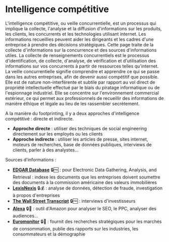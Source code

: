 # Intelligence compétitive

L'intelligence compétitive, ou veille concurrentielle, est un processus qui implique la collecte, l'analyse et la diffusion d'informations sur les produits, les clients, les concurrents et les technologies utilisant internet. Les informations recueillies peuvent aider les dirigeants et les cadres d'une entreprise à prendre des décisions stratégiques. Cette page traite de la collecte d'informations sur la concurrence et des sources d'informations utiles. La collecte de renseignements concurrentiels est le processus d'identification, de collecte, d'analyse, de vérification et d'utilisation des informations sur vos concurrents à partir de ressources telles qu'internet. La veille concurrentielle signifie comprendre et apprendre ce qui se passe dans les autres entreprises, afin de devenir aussi compétitif que possible. Elle est de nature non-interférente et subtile par rapport au vol direct de propriété intellectuelle effectué par le biais du piratage informatique ou de l'espionnage industriel. Elle se concentre sur l'environnement commercial extérieur, ce qui permet aux professionnels de recueillir des informations de manière éthique et légale au lieu de les rassembler secrètement.

A la manière du footprinting, il y a deux approches d'intelligence compétitivé : directe et indirecte.

* **Approche directe** : utiliser des techniques de social engineering directement sur les employés ou les clients
* **Approche indirecte** : utiliser les articles de presse, sites internet, moteurs de recherches, base de données publiques, interviews de clients, parler à des analystes...

Sources d'informations :

* **[EDGAR Database](https://www.sec.gov/edgar.shtml)** :lock::free: : pour Electronic Data Gathering, Analysis, and Retrieval : indexe les documents que les entreprises doivent soumettre des documents à la commission américaine des valeurs immobilières
* **[LexisNexis](https://www.lexisnexis.com )** :lock::moneybag: : analyse de données, détection de fraude, investigation à propos d'entreprises
* **[The Wall Street Transcript](https://www.twst.com)** :lock::free: : interviews d'investisseurs
* **[Alexa](alexa.com)** :lock::money_with_wings: : outil d'Amazon pour analyser le SEO, le PPC, analyser des audiences...
* **[Euromonitor](euromonitor.com)** :lock::money_with_wings: : fournit des recherches stratégiques pour les marchés de consommation, publie des rapports sur les industries, les consommateurs et la démographie
